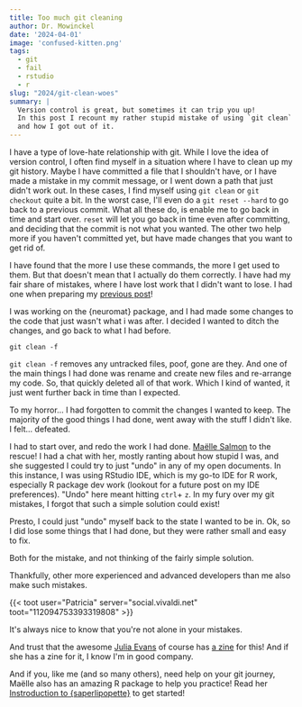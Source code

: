 ```yaml
---
title: Too much git cleaning
author: Dr. Mowinckel
date: '2024-04-01'
image: 'confused-kitten.png'
tags:
  - git
  - fail
  - rstudio
  - r
slug: "2024/git-clean-woes"
summary: |
  Version control is great, but sometimes it can trip you up!
  In this post I recount my rather stupid mistake of using `git clean` when I shouldn't have, 
  and how I got out of it.
---
```

  


I have a type of love-hate relationship with git.
While I love the idea of version control, I often find myself in a situation where I have to clean up my git history.
Maybe I have committed a file that I shouldn't have, or I have made a mistake in my commit message, or I went down a path that just didn't work out.
In these cases, I find myself using `git clean` or `git checkout` quite a bit.
In the worst case, I'll even do a `git reset --hard` to go back to a previous commit.
What all these do, is enable me to go back in time and start over.
`reset` will let you go back in time even after committing, and deciding that the commit is not what you wanted.
The other two help more if you haven't committed yet, but have made changes that you want to get rid of.

I have found that the more I use these commands, the more I get used to them.
But that doesn't mean that I actually do them correctly. 
I have had my fair share of mistakes, where I have lost work that I didn't want to lose.
I had one when preparing my [previous post](/blog/2024/freesurfer-lmm-r/)!

I was working on the {neuromat} package, and I had made some changes to the code that just wasn't what i was after.
I decided I wanted to ditch the changes, and go back to what I had before.

`git clean -f`

`git clean -f` removes any untracked files, poof, gone are they. 
And one of the main things I had done was rename and create new files and re-arrange my code.
So, that quickly deleted all of that work. 
Which I kind of wanted, it just went further back in time than I expected.

To my horror... I had forgotten to commit the changes I wanted to keep.
The majority of the good things I had done, went away with the stuff I didn't like. 
I felt... defeated.

I had to start over, and redo the work I had done.
[Maëlle Salmon](https://masalmon.eu/) to the rescue!
I had a chat with her, mostly ranting about how stupid I was, and she suggested I could try to just "undo" in any of my open documents.
In this instance, I was using RStudio IDE, which is my go-to IDE for R work, especially R package dev work (lookout for a future post on my IDE preferences).
"Undo" here meant hitting `ctrl`+ `z`.
In my fury over my git mistakes, I forgot that such a simple solution could exist!

Presto, I could just "undo" myself back to the state I wanted to be in.
Ok, so I did lose some things that I had done, but they were rather small and easy to fix.

Both for the mistake, and not thinking of the fairly simple solution.

Thankfully, other more experienced and advanced developers than me also make such mistakes.

{{< toot user="Patricia" server="social.vivaldi.net" toot="112094753393319808" >}}

It's always nice to know that you're not alone in your mistakes.

And trust that the awesome [Julia Evans](https://fosstodon.org/@b0rk@jvns.ca) of course has [a zine](https://wizardzines.com/comics/losing-your-work/) for this!
And if she has a zine for it, I know I'm in good company.

And if you, like me (and so many others), need help on your git journey, Maëlle also has an amazing R package to help you practice!
Read her [Instroduction to {saperlipopette}](https://masalmon.eu/2024/01/18/saperlipopette-package-practice-git/) to get started!
